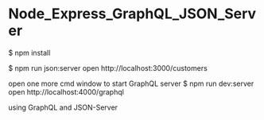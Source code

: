 # Node_Express_GraphQL_JSON_Server

$ npm install

$ npm run json:server
open http://localhost:3000/customers

open one more cmd window to start GraphQL server
$ npm run dev:server 
open http://localhost:4000/graphql

using GraphQL and JSON-Server
